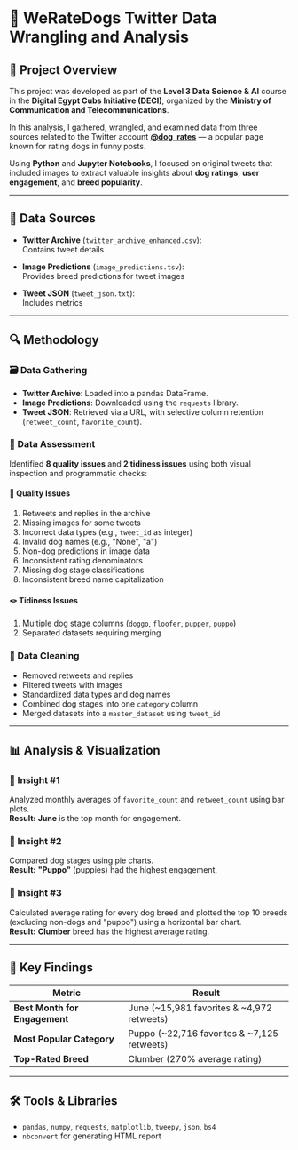 
# 🐶 WeRateDogs Twitter Data Wrangling and Analysis

## 📌 Project Overview

This project was developed as part of the **Level 3 Data Science & AI** course in the **Digital Egypt Cubs Initiative (DECI)**, organized by the **Ministry of Communication and Telecommunications**.

In this analysis, I gathered, wrangled, and examined data from three sources related to the Twitter account [**@dog_rates**](https://twitter.com/dog_rates) — a popular page known for rating dogs in funny posts.

Using **Python** and **Jupyter Notebooks**, I focused on original tweets that included images to extract valuable insights about **dog ratings**, **user engagement**, and **breed popularity**.

---

## 📂 Data Sources

- **Twitter Archive** (`twitter_archive_enhanced.csv`):  
  Contains tweet details

- **Image Predictions** (`image_predictions.tsv`):  
  Provides breed predictions for tweet images

- **Tweet JSON** (`tweet_json.txt`):  
  Includes metrics
  
---

## 🔍 Methodology

### 🗃️ Data Gathering
- **Twitter Archive**: Loaded into a pandas DataFrame.
- **Image Predictions**: Downloaded using the `requests` library.
- **Tweet JSON**: Retrieved via a URL, with selective column retention (`retweet_count`, `favorite_count`).

### 🧪 Data Assessment
Identified **8 quality issues** and **2 tidiness issues** using both visual inspection and programmatic checks:

#### 🧹 Quality Issues
1. Retweets and replies in the archive  
2. Missing images for some tweets  
3. Incorrect data types (e.g., `tweet_id` as integer)  
4. Invalid dog names (e.g., "None", "a")  
5. Non-dog predictions in image data  
6. Inconsistent rating denominators  
7. Missing dog stage classifications  
8. Inconsistent breed name capitalization  

#### 🪢 Tidiness Issues
1. Multiple dog stage columns (`doggo`, `floofer`, `pupper`, `puppo`)  
2. Separated datasets requiring merging  

### 🧼 Data Cleaning
- Removed retweets and replies  
- Filtered tweets with images  
- Standardized data types and dog names  
- Combined dog stages into one `category` column  
- Merged datasets into a `master_dataset` using `tweet_id`  

---

## 📊 Analysis & Visualization

### 🐾 Insight #1
Analyzed monthly averages of `favorite_count` and `retweet_count` using bar plots.  
**Result:** **June** is the top month for engagement.

### 🐾 Insight #2
Compared dog stages using pie charts.  
**Result:** **"Puppo"** (puppies) had the highest engagement.

### 🐾 Insight #3
Calculated average rating for every dog breed and plotted the top 10 breeds (excluding non-dogs and "puppo") using a horizontal bar chart.  
**Result:** **Clumber** breed has the highest average rating.

---

## 🔑 Key Findings

| Metric                     | Result                             |
|---------------------------|-------------------------------------|
| **Best Month for Engagement** | June (~15,981 favorites & ~4,972 retweets) |
| **Most Popular Category**     | Puppo (~22,716 favorites & ~7,125 retweets) |
| **Top-Rated Breed**          | Clumber (270% average rating)     |

---
## 🛠️ Tools & Libraries
- `pandas`, `numpy`, `requests`, `matplotlib`, `tweepy`, `json`, `bs4`
- `nbconvert` for generating HTML report



